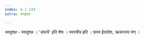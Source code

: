 ```yaml
---
index: 4.1.143
sutra: स्वसुश्छः

---
```

_स्वसुश्छः_ - स्वसुश्छः । 'अपत्ये' इति शेषः । स्वस्त्रीय इति । छस्य ईयादेशः, ऋकारस्य यण् । 